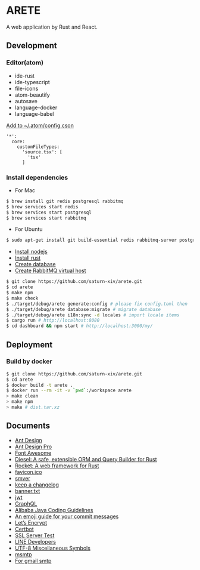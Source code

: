 # ARETE

A web application by Rust and React.

## Development

### Editor(atom)

-   ide-rust
-   ide-typescript
-   file-icons
-   atom-beautify
-   autosave
-   language-docker
-   language-babel

[Add to ~/.atom/config.cson](https://flight-manual.atom.io/using-atom/sections/basic-customization/#customizing-language-recognition)

```text
'*':
  core:
    customFileTypes:
      'source.tsx': [
        'tsx'
      ]
```

### Install dependencies

-   For Mac

```bash
$ brew install git redis postgresql rabbitmq
$ brew services start redis
$ brew services start postgresql
$ brew services start rabbitmq
```

-   For Ubuntu

```bash
$ sudo apt-get install git build-essential redis rabbitmq-server postgresql libpq-dev
```

-   [Install nodejs](doc/NODEJS.md)
-   [Install rust](doc/RUST.md)
-   [Create database](doc/POSTGRESQL.md)
-   [Create RabbitMQ virtual host](doc/RABBITMQ.md)

```bash
$ git clone https://github.com/saturn-xiv/arete.git
$ cd arete
$ make npm
$ make check
$ ./target/debug/arete generate:config # please fix config.toml then
$ ./target/debug/arete database:migrate # migrate database
$ ./target/debug/arete i18n:sync -d locales # import locale items
$ cargo run # http://localhost:8080
$ cd dashboard && npm start # http://localhost:3000/my/
```

## Deployment

### Build by docker

```bash
$ git clone https://github.com/saturn-xiv/arete.git
$ cd arete
$ docker build -t arete .
$ docker run --rm -it -v `pwd`:/workspace arete
> make clean
> make npm
> make # dist.tar.xz
```

## Documents

-   [Ant Design](https://ant.design/docs/react/introduce)
-   [Ant Design Pro](https://pro.ant.design/components/AvatarList)
-   [Font Awesome](https://fontawesome.com/how-to-use/on-the-web/setup/hosting-font-awesome-yourself)
-   [Diesel: A safe, extensible ORM and Query Builder for Rust](https://github.com/diesel-rs/diesel)
-   [Rocket: A web framework for Rust](https://rocket.rs/)
-   [favicon.ico](http://icoconvert.com/)
-   [smver](http://semver.org/)
-   [keep a changelog](https://keepachangelog.com/en/1.0.0/)
-   [banner.txt](http://patorjk.com/software/taag/)
-   [jwt](https://jwt.io/)
-   [GraphQL](https://graphql.org/learn/)
-   [Alibaba Java Coding Guidelines](https://github.com/alibaba/p3c)
-   [An emoji guide for your commit messages](https://gitmoji.carloscuesta.me/)
-   [Let’s Encrypt](https://letsencrypt.org/)
-   [Certbot](https://certbot.eff.org/)
-   [SSL Server Test](https://www.ssllabs.com/ssltest/index.html)
-   [LINE Developers](https://developers.line.me/en/)
-   [UTF-8 Miscellaneous Symbols](https://www.w3schools.com/charsets/ref_utf_misc_symbols.asp)
-   [msmtp](https://wiki.archlinux.org/index.php/msmtp)
-   [For gmail smtp](http://stackoverflow.com/questions/20337040/gmail-smtp-debug-error-please-log-in-via-your-web-browser)
